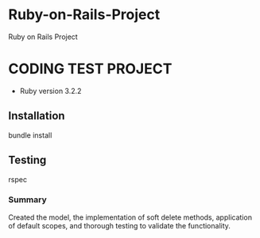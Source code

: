 # Ruby-on-Rails-Project
Ruby on Rails Project
# CODING TEST PROJECT

* Ruby version
3.2.2

## Installation
bundle install

## Testing
rspec

### Summary
Created the model, the implementation of soft delete methods, application of default scopes, and thorough testing to validate the functionality.
